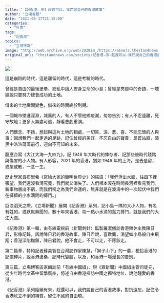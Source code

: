 ```yaml
---
title: "【記香港．序】趁還可以，我們說自己的香港故事"
author: "立場專題"
date: "2021-05-17T21:18:00"
categories:
  - "社會"
tags:
  - "記香港"
topics:
  - "立場特寫"
image: "http://web.archive.org/web/2020im_/https://assets.thestandnews.com/media/photos/Untitled-4_ggmRR.png"
original_url: "thestandnews.com/society/記香港-序-趁還可以-我們說自己的香港故事"
---
```

![](http://web.archive.org/web/2020im_/https://assets.thestandnews.com/media/photos/Untitled-4_ggmRR.png)

這是崩陷的時代，這是離留的時代，這是考驗的時代。

曾經是自由的最後堡壘、紛亂中讓人安身立命的小島；曾經是夾縫中的奇蹟，一塊據說只要努力總會成功的土地。

借來的土地瞬間變色，借來的時間終於到期。

一個城市墜進深淵，城裏的人，有人不管他鄉疫潮，匆匆告別；有人不忍遠離，死守故地；更多人無處可逃，靜看悲劇重演。

人們懷念、不捨，想起與這片土地的相處，一切笑、淚、悲、喜、不能忘懷的人與事；回想我們一起走過的足跡，記住曾經的美好，不忘自由的寶貴，昂首站直，漆黑中浩浩蕩蕩前行，迎向不可知的未來。

龍應台寫《大江大海一九四九》，記 1949 年大時代的倖存者、記那些被時代踐踏與傷害的小人物。有人形容，2021 年的香港，猶如 1949 年的上海，是去是留，或聚或散，一念一生。

歷史學家貢布里希《寫給大家的簡明世界史》的結語：「我們浮出水面，往四下裡張望，我們還沒看清究竟，我們就又消失了。人們根本沒在時間長河裡看見我們。新事物層出不窮，而我們稱之為我們命運的，無非就是在波濤中的一次起伏中我們在擁擠的小水滴間的搏鬥。」

巨浪滔天之際，《立場新聞》展開《記香港》系列，記小島一隅的大小人物，有名有姓的，或默默無聞的，數十年來香港，每一點小水滴的奮力搏鬥，就是我們的大江大海。

《記香港》第一輯，由有線電視前〈新聞刺針〉監製羅淑儀訪香港榮休主教陳日君，影像記錄，訴說陳日君的香港故事。陳日君說，喜歡鷹，渴望如小鳥般自由飛翔；香港深陷枷鎖，陳日君說，他不會走，不可以走，不應該走。

第二篇章，特約記者蘇美智在台灣訪作家陳慧，「獅子山下」的一輩，檢拾香港的記憶碎片，說香港滄桑、記時代變臉，以及，和香港一場漫長的告別。

第三篇，立場博客區家麟訪前「有線中國組」、現《眾新聞》中國組主管司徒元，從少年時代文革中留學廣州，憶述自由香港採訪中國之獨特地位、說他鍾愛的香港。

《記香港》系列陸續有來，趁還可以，我們說自己的香港故事，對抗遺忘，記住令香港屹立不倒的特質，留住不滅的自由魂。